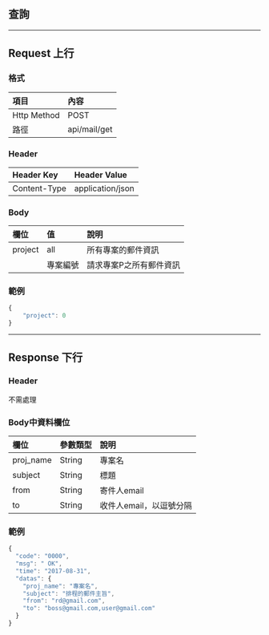 ## 查詢

---

## Request 上行

### 格式

| 項目 | 內容 |
| :--- | :--- |
| Http Method | POST |
| 路徑 | api/mail/get |

### Header

| Header Key | Header Value |
| :--- | :--- |
| Content-Type | application/json |

### Body

| 欄位 | 值 | 說明 |
| :--- | :--- | :--- |
| project | all | 所有專案的郵件資訊 |
|  | 專案編號 | 請求專案P之所有郵件資訊 |

### 範例

```js
{
    "project": 0
}
```

---

## Response 下行

### Header

不需處理

### Body中資料欄位

| 欄位 | 參數類型 | 說明 |
| :--- | :--- | :--- |
| proj\_name | String | 專案名 |
| subject | String | 標題 |
| from | String | 寄件人email |
| to | String | 收件人email，以逗號分隔 |

### 範例

```js
{
  "code": "0000",
  "msg": " OK",
  "time": "2017-08-31",
  "datas": {
    "proj_name": "專案名",
    "subject": "排程的郵件主旨",
    "from": "rd@gmail.com",
    "to": "boss@gmail.com,user@gmail.com"
  }
}
```

## 



